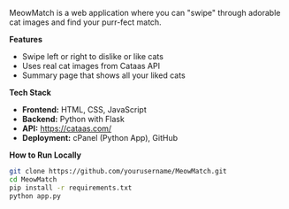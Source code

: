 MeowMatch is a web application where you can "swipe" through adorable cat images and find your purr-fect match.

**Features**
- Swipe left or right to dislike or like cats
- Uses real cat images from Cataas API
- Summary page that shows all your liked cats

**Tech Stack**
- **Frontend:** HTML, CSS, JavaScript
- **Backend:** Python with Flask
- **API:** https://cataas.com/
- **Deployment:** cPanel (Python App), GitHub

**How to Run Locally**
```bash
git clone https://github.com/yourusername/MeowMatch.git
cd MeowMatch
pip install -r requirements.txt
python app.py
